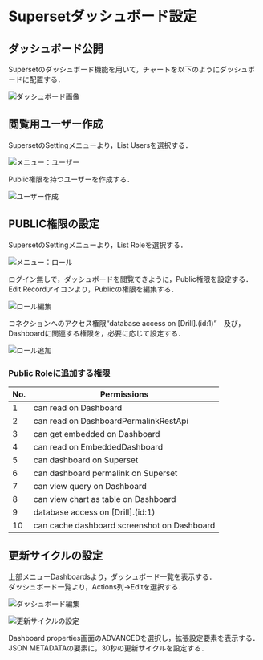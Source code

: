 # Supersetダッシュボード設定
## ダッシュボード公開
Supersetのダッシュボード機能を用いて，チャートを以下のようにダッシュボードに配置する．  

![ダッシュボード画像](image/dashboard.png)

## 閲覧用ユーザー作成
SupersetのSettingメニューより，List Usersを選択する．  

![メニュー：ユーザー](image/menu_user.png)

Public権限を持つユーザーを作成する．  

![ユーザー作成](image/user_free.png)

## PUBLIC権限の設定
SupersetのSettingメニューより，List Roleを選択する．  

![メニュー：ロール](image/menu_role.png)

ログイン無しで，ダッシュボードを閲覧できように，Public権限を設定する．  
Edit Recordアイコンより，Publicの権限を編集する．  

![ロール編集](image/role_edit.png)

コネクションへのアクセス権限“database access on [Drill].(id:1)”　及び，Dashboardに関連する権限を，必要に応じて設定する．

![ロール追加](image/role.png)

### Public Roleに追加する権限
|No.|Permissions|
|----|-----|
|1|can read on Dashboard|
|2|can read on DashboardPermalinkRestApi|
|3|can get embedded on Dashboard|
|4|can read on EmbeddedDashboard|
|5|can dashboard on Superset|
|6|can dashboard permalink on Superset|
|7|can view query on Dashboard|
|8|can view chart as table on Dashboard|
|9|database access on [Drill].(id:1)|
|10|can cache dashboard screenshot on Dashboard|

## 更新サイクルの設定

上部メニューDashboardsより，ダッシュボード一覧を表示する．  
ダッシュボード一覧より，Actions列→Editを選択する．  

![ダッシュボード編集](image/dashboard_edit.png)

![更新サイクルの設定](image/refresh.png)

Dashboard properties画面のADVANCEDを選択し，拡張設定要素を表示する．  
JSON METADATAの要素に，30秒の更新サイクルを設定する．  

